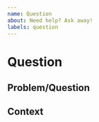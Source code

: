 ```yaml
---
name: Question
about: Need help? Ask away!
labels: question
---
```


# Question

<!-- Provide a general summary of the issue in the title above. -->

## Problem/Question

<!-- Describe your problem or state your question. -->

<!-- What have you attempted to do to workaround the problem? -->

<!-- What type of help do you need from us? -->

## Context

<!-- Add any other context or information to help us help you. -->
